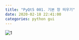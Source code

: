 ```yaml
---
title: "PyQt5 001. 기본 창 띄우기"
date: 2020-02-18 22:41:00
categories: python gui
---
```


<script src="https://gist.github.com/DetegiCE/697ba88f23ae8b044737d2a893c74fca.js"></script>

![1](https://user-images.githubusercontent.com/26007107/74741224-c2d15d80-529f-11ea-9925-dfe2ff79db6d.png)
